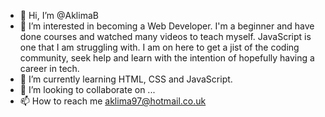 - 👋 Hi, I’m @AklimaB
- 👀 I’m interested in becoming a Web Developer. I'm a beginner and have done courses and watched many videos to teach myself. JavaScript is one that I am struggling with. I am on here to get a jist of the coding community, seek help and learn with the intention of hopefully having a career in tech.
- 🌱 I’m currently learning HTML, CSS and JavaScript.
- 💞️ I’m looking to collaborate on ...
- 📫 How to reach me aklima97@hotmail.co.uk

<!---
AklimaB/AklimaB is a ✨ special ✨ repository because its `README.md` (this file) appears on your GitHub profile.
You can click the Preview link to take a look at your changes.
--->

